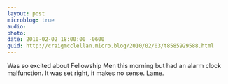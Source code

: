 ```yaml
---
layout: post
microblog: true
audio: 
photo: 
date: 2010-02-02 18:00:00 -0600
guid: http://craigmcclellan.micro.blog/2010/02/03/t8585929588.html
---
```

Was so excited about Fellowship Men this morning but had an alarm clock malfunction. It was set right, it makes no sense. Lame.
